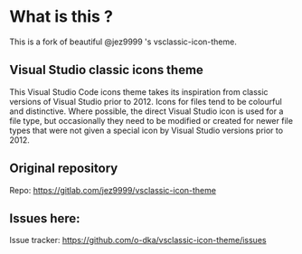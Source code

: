 # What is this ?
This is a fork of  beautiful @jez9999 's vsclassic-icon-theme.

## Visual Studio classic icons theme

This Visual Studio Code icons theme takes its inspiration from classic versions of Visual Studio prior to 2012.  Icons for files tend to be colourful and distinctive.  Where possible, the direct Visual Studio icon is used for a file type, but occasionally they need to be modified or created for newer file types that were not given a special icon by Visual Studio versions prior to 2012.

## Original repository
Repo: https://gitlab.com/jez9999/vsclassic-icon-theme  

## Issues here:
Issue tracker: https://github.com/o-dka/vsclassic-icon-theme/issues

